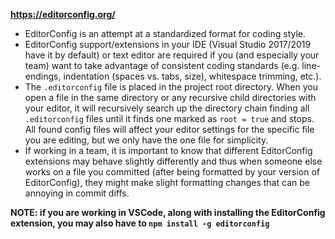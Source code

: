 **https://editorconfig.org/**
- EditorConfig is an attempt at a standardized format for coding style.
- EditorConfig support/extensions in your IDE (Visual Studio 2017/2019 have it by default) or text editor are required if you (and especially your team) want to take advantage of consistent coding standards (e.g. line-endings, indentation (spaces vs. tabs, size), whitespace trimming, etc.).
- The `.editorconfig` file is placed in the project root directory. When you open a file in the same directory or any recursive child directories with your editor, it will recursively search up the directory chain finding all `.editorconfig` files until it finds one marked as `root = true` and stops. All found config files will affect your editor settings for the specific file you are editing, but we only have the one file for simplicity.
- If working in a team, it is important to know that different EditorConfig extensions may behave slightly differently and thus when someone else works on a file you committed (after being formatted by your version of EditorConfig), they might make slight formatting changes that can be annoying in commit diffs.

**NOTE: if you are working in VSCode, along with installing the EditorConfig extension, you may also have to `npm install -g editorconfig`**
